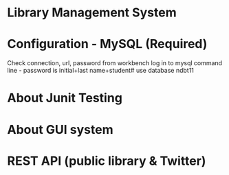 # Library Management System 



# Configuration - MySQL (Required)
Check connection, url, password from workbench
log in to mysql command line - password is initial+last name+student#
use database ndbt11


# About Junit Testing


# About GUI system


# REST API (public library & Twitter)

